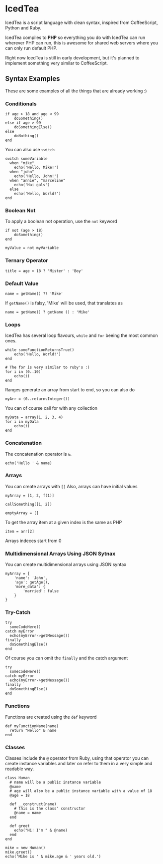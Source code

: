 # IcedTea
IcedTea is a script language with clean syntax, inspired from CoffeeScript, 
Python and Ruby.

IcedTea compiles to __PHP__ so everything you do with IcedTea can run wherever
PHP can run, this is awesome for shared web servers where you can only run
default PHP.

Right now IcedTea is still in early development, but it's planned to implement
something very similar to CoffeeScript.

## Syntax Examples
These are some examples of all the things that are already working :)

### Conditionals

```
if age > 18 and age < 99
    doSomething()
else if age > 99
    doSomethingElse()
else
    doNothing()
end
```

You can also use ```switch```

```
switch someVariable
  when "mike"
    echo('Hello, Mike!')
  when "john"
    echo('Hello, John!')
  when "annie", "marceline"
    echo('Hai gals')
  else
    echo('Hello, World!')
end
```

### Boolean Not

To apply a boolean not operation, use the ```not``` keyword

```
if not (age > 18)
    doSomething()
end

myValue = not myVariable
```

### Ternary Operator

```
title = age > 18 ? 'Mister' : 'Boy'
```

### Default Value

```
name = getName() ?? 'Mike'
```

If ```getName()``` is falsy, 'Mike' will be used, that translates as

```
name = getName() ? getName () : 'Mike'
```

### Loops

IcedTea has several loop flavours, ```while``` and ```for``` beeing the most
common ones.

```
while someFunctionReturnsTrue()
    echo('Hello, World!')
end

# The for is very similar to ruby's :)
for i in (0..10)
    echo(i)
end
```

Ranges generate an array from start to end, so you can also do

```
myArr = (0..returnsInteger())
```

You can of course call for with any collection

```
myData = array(1, 2, 3, 4)
for i in myData
    echo(i)
end
```

### Concatenation

The concatenation operator is ```&```.

```
echo('Hello ' & name)
```

### Arrays

You can create arrays with ```[]```
Also, arrays can have initial values

```
myArray = [1, 2, f(1)]

callSomething([1, 2])

emptyArray = []
```

To get the array item at a given index is the same as PHP

```
item = arr[2]
```

Arrays indeces start from 0

### Multidimensional Arrays Using JSON Sytnax

You can create multidimensional arrays using JSON syntax

```
myArray = {
    'name': 'John',
    'age': getAge(),
    'more_data': {
        'married': false
    }
}
```

### Try-Catch

```
try
  someCodeHere()
catch myError
  echo(myError->getMessage())
finally
  doSomethingElse()
end
```

Of course you can omit the ```finally``` and the catch argument

```
try
  someCodeHere()
catch myError
  echo(myError->getMessage())
finally
  doSomethingElse()
end
```

### Functions

Functions are created using the ```def``` keyword

```
def myFunctionName(name)
  return "Hello" & name
end
```

### Classes

Classes include the ```@``` operator from Ruby, using that operator you can
create instance variables and later on refer to them in a very simple and
readable way.

```
class Human
  # name will be a public instance variable
  @name
  # age will also be a public instance variable with a value of 18
  @age = 18

  def __construct(name)
    # this is the class' constructor
    @name = name
  end

  def greet
    echo("Hi! I'm " & @name)
  end
end

mike = new Human()
mike.greet()
echo('Mike is ' & mike.age & ' years old.')
```

